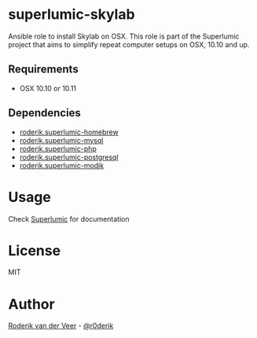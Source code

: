 # superlumic-skylab

Ansible role to install Skylab on OSX. This role is part of the Superlumic project that aims to simplify repeat computer setups on OSX, 10.10 and up.

## Requirements

* OSX 10.10 or 10.11

## Dependencies

* [roderik.superlumic-homebrew](https://github.com/superlumic/ansible-role-homebrew)
* [roderik.superlumic-mysql](https://github.com/superlumic/ansible-role-mysql)
* [roderik.superlumic-php](https://github.com/superlumic/ansible-role-php)
* [roderik.superlumic-postgresql](https://github.com/superlumic/ansible-role-postgresql)
* [roderik.superlumic-modjk](https://github.com/superlumic/ansible-role-modjk)

# Usage

Check [Superlumic](https://github.com/superlumic/superlumic) for documentation

# License

MIT

# Author

[Roderik van der Veer](mailto:roderik@superlumic.com) - [@r0derik](https://twitter.com/r0derik)
